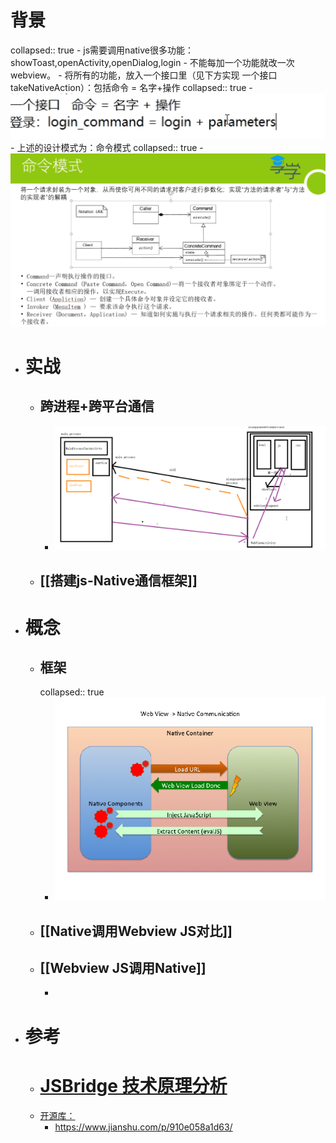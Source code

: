 # 背景
collapsed:: true
	- js需要调用native很多功能：showToast,openActivity,openDialog,login
	- 不能每加一个功能就改一次webview。
	- 将所有的功能，放入一个接口里（见下方实现 一个接口takeNativeAction）：包括命令 = 名字+操作
	  collapsed:: true
		- ![image.png](../assets/image_1690960131972_0.png)
	- 上述的设计模式为：命令模式
	  collapsed:: true
		- ![image.png](../assets/image_1690963980763_0.png)
- # 实战
	- ## 跨进程+跨平台通信
		- ![image.png](../assets/image_1690977859258_0.png)
	- ## [[搭建js-Native通信框架]]
- # 概念
	- ## 框架
	  collapsed:: true
		- ![image.png](../assets/image_1690898864987_0.png)
	- ## [[Native调用Webview JS对比]]
	- ## [[Webview JS调用Native]]
		-
- # 参考
	- # [JSBridge 技术原理分析](https://blog.csdn.net/g6U8W7p06dCO99fQ3/article/details/121433439)
	- [开源库：](https://github.com/lzyzsd/JsBridge)
		- https://www.jianshu.com/p/910e058a1d63/